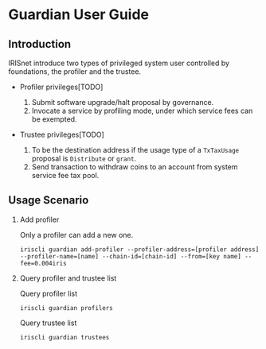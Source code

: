# Guardian User Guide

## Introduction
IRISnet introduce two types of privileged system user controlled by foundations, the profiler and the trustee. 

* Profiler privileges[TODO]
    1. Submit software upgrade/halt proposal by governance.
    2. Invocate a service by profiling mode, under which service fees can be exempted.
    
* Trustee privileges[TODO]
    1. To be the destination address if the usage type of a `TxTaxUsage` proposal is `Distribute` or `grant`.
    2. Send transaction to withdraw coins to an account from system service fee tax pool.
    
## Usage Scenario
1. Add profiler

    Only a profiler can add a new one.
    ```shell
    iriscli guardian add-profiler --profiler-address=[profiler address] --profiler-name=[name] --chain-id=[chain-id] --from=[key name] --fee=0.004iris 
    ```
    
2. Query profiler and trustee list

    Query profiler list
    ```shell
    iriscli guardian profilers
    ```
    Query trustee list
    ```shell
    iriscli guardian trustees
    ```